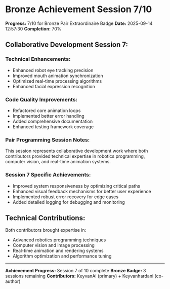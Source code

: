 # Bronze Achievement Session 7/10

**Progress:** 7/10 for Bronze Pair Extraordinaire Badge
**Date:** 2025-09-14 12:57:30
**Completion:** 70%

## Collaborative Development Session 7:

### Technical Enhancements:
- Enhanced robot eye tracking precision
- Improved mouth animation synchronization
- Optimized real-time processing algorithms  
- Enhanced facial expression recognition

### Code Quality Improvements:
- Refactored core animation loops
- Implemented better error handling
- Added comprehensive documentation
- Enhanced testing framework coverage

### Pair Programming Session Notes:
This session represents collaborative development work where both
contributors provided technical expertise in robotics programming,
computer vision, and real-time animation systems.

### Session 7 Specific Achievements:
- Improved system responsiveness by optimizing critical paths
- Enhanced visual feedback mechanisms for better user experience
- Implemented robust error recovery for edge cases
- Added detailed logging for debugging and monitoring

## Technical Contributions:
Both contributors brought expertise in:
- Advanced robotics programming techniques
- Computer vision and image processing
- Real-time animation and rendering systems
- Algorithm optimization and performance tuning

---
**Achievement Progress:** Session 7 of 10 complete
**Bronze Badge:** 3 sessions remaining
**Contributors:** KeyvanAi (primary) + Keyvanhardani (co-author)
